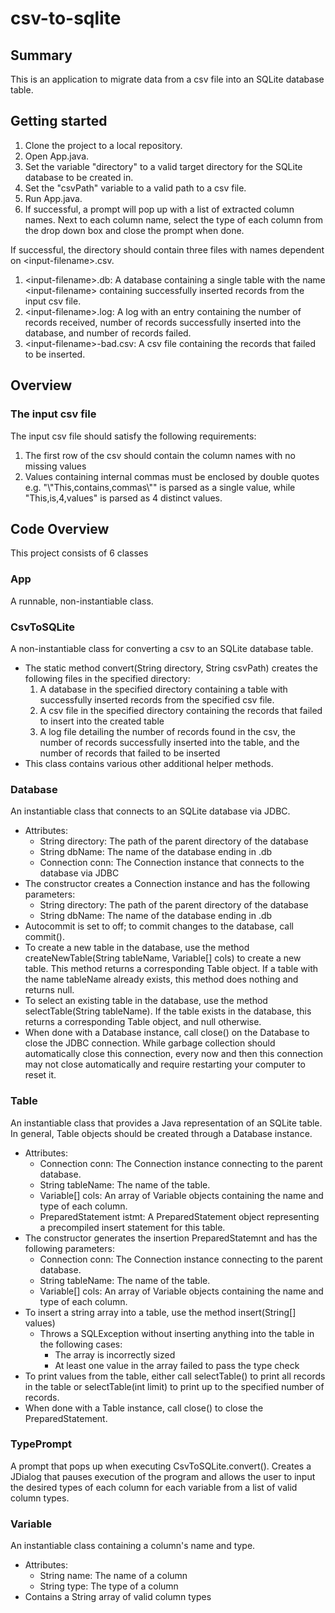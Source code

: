 # csv-to-sqlite

## Summary
This is an application to migrate data from a csv file into an SQLite database table.

## Getting started
1) Clone the project to a local repository.
2) Open App.java.
3) Set the variable "directory" to a valid target directory for the SQLite database to be created in.
4) Set the "csvPath" variable to a valid path to a csv file.
5) Run App.java.
6) If successful, a prompt will pop up with a list of extracted column names. Next to each column name, select the type of each column from the drop down box and close the prompt when done.

If successful, the directory should contain three files with names dependent on \<input-filename\>.csv.
1) \<input-filename\>.db: A database containing a single table with the name \<input-filename\> containing successfully inserted records from the input csv file.
2) \<input-filename\>.log: A log with an entry containing the number of records received, number of records successfully inserted into the database, and number of records failed.
3) \<input-filename\>-bad.csv: A csv file containing the records that failed to be inserted.

## Overview

### The input csv file
The input csv file should satisfy the following requirements:
1) The first row of the csv should contain the column names with no missing values
2) Values containing internal commas must be enclosed by double quotes e.g. "\\"This,contains,commas\\"" is parsed as a single value, while "This,is,4,values" is parsed as 4 distinct values.

## Code Overview
This project consists of 6 classes

### App
A runnable, non-instantiable class.

### CsvToSQLite
A non-instantiable class for converting a csv to an SQLite database table. 

- The static method convert(String directory, String csvPath) creates the following files in the specified directory:
   1) A database in the specified directory containing a table with successfully inserted records from the specified csv file.
   2) A csv file in the specified directory containing the records that failed to insert into the created table
   3) A log file detailing the number of records found in the csv, the number of records successfully inserted into the table, and the number of records that failed to be inserted
- This class contains various other additional helper methods.
  
### Database
An instantiable class that connects to an SQLite database via JDBC.
- Attributes:
  - String directory: The path of the parent directory of the database
  - String dbName: The name of the database ending in .db
  - Connection conn: The Connection instance that connects to the database via JDBC
- The constructor creates a Connection instance and has the following parameters:
  - String directory: The path of the parent directory of the database
  - String dbName: The name of the database ending in .db
- Autocommit is set to off; to commit changes to the database, call commit().
- To create a new table in the database, use the method createNewTable(String tableName, Variable[] cols) to create a new table. This method returns a corresponding Table object. If a table with the name tableName already exists, this method does nothing and returns null.
- To select an existing table in the database, use the method selectTable(String tableName). If the table exists in the database, this returns a corresponding Table object, and null otherwise.
- When done with a Database instance, call close() on the Database to close the JDBC connection. While garbage collection should automatically close this connection, every now and then this connection may not close automatically and require restarting your computer to reset it.
  
### Table
An instantiable class that provides a Java representation of an SQLite table. In general, Table objects should be created through a Database instance.
- Attributes:
  - Connection conn: The Connection instance connecting to the parent database.
  - String tableName: The name of the table.
  - Variable[] cols: An array of Variable objects containing the name and type of each column.
  - PreparedStatement istmt: A PreparedStatement object representing a precompiled insert statement for this table.
- The constructor generates the insertion PreparedStatemnt and has the following parameters:
  - Connection conn: The Connection instance connecting to the parent database.
  - String tableName: The name of the table.
  - Variable[] cols: An array of Variable objects containing the name and type of each column.
- To insert a string array into a table, use the method insert(String[] values)
  - Throws a SQLException without inserting anything into the table in the following cases:
    - The array is incorrectly sized
    - At least one value in the array failed to pass the type check
- To print values from the table, either call selectTable() to print all records in the table or selectTable(int limit) to print up to the specified number of records.
- When done with a Table instance, call close() to close the PreparedStatement.

### TypePrompt
A prompt that pops up when executing CsvToSQLite.convert(). Creates a JDialog that pauses execution of the program and allows the user to input the desired types of each column for each variable from a list of valid column types.

### Variable
An instantiable class containing a column's name and type.
- Attributes:
  - String name: The name of a column
  - String type: The type of a column
- Contains a String array of valid column types
